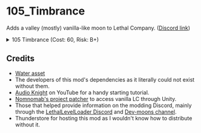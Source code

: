 
# 105_Timbrance
Adds a valley (mostly) vanilla-like moon to Lethal Company. ([Discord link](https://discord.com/channels/1168655651455639582/1245084720614604873))




<details>
<summary>105 Timbrance (Cost: 60, Risk: B+)</summary>
  
> **POPULATION:** Abandoned<br>
> **CONDITIONS:** An abandoned bunker in the woods.<br>
> **FAUNA:** Diverse.
![View of facility from dock](https://imgur.com/wD371uK.png)

</details>




## Credits
- [Water asset](https://assetstore.unity.com/packages/2d/textures-materials/water/simple-water-shader-urp-191449)
- The developers of this mod's dependencies as it literally could not exist without them.
- [Audio Knight](https://www.youtube.com/@knightofaudio) on YouTube for a handy starting tutorial.
- [Nomnomab's project patcher](https://github.com/nomnomab/lc-project-patcher) to access vanilla LC through Unity.
- Those that helped provide information on the modding Discord, mainly through the [LethalLevelLoader Discord](https://discord.com/channels/1168655651455639582/1193461151636398080) and [Dev-moons channel](https://discord.com/channels/1168655651455639582/1263331414271594538).
- Thunderstore for hosting this mod as I wouldn't know how to distribute without it.